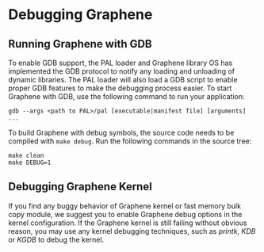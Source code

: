 # Debugging Graphene
## Running Graphene with GDB

To enable GDB support, the PAL loader and Graphene library OS has implemented the GDB protocol to notify any loading and unloading of dynamic libraries. The PAL loader will also load a GDB script to enable proper GDB features to make the debugging process easier. To start Graphene with GDB, use the following command to run your application:

    gdb --args <path to PAL>/pal [executable|manifest file] [arguments] ...

To build Graphene with debug symbols, the source code needs to be compiled with `make debug`. Run the following commands in the source tree:

    make clean
    make DEBUG=1

## Debugging Graphene Kernel

If you find any buggy behavior of Graphene kernel or fast memory bulk copy module, we suggest you to enable Graphene debug options in the kernel configuration. If the Graphene kernel is still failing without obvious reason, you may use any kernel debugging techniques, such as _printk_, _KDB_ or _KGDB_ to debug the kernel.